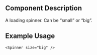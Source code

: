 ## Component Description

A loading spinner. Can be “small” or “big”.

## Example Usage

```
<Spinner size="big" />
```
